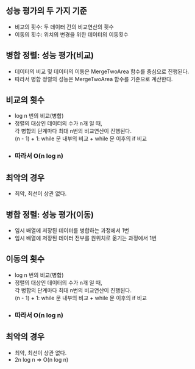 ## 성능 평가의 두 가지 기준

- 비교의 횟수: 두 데이터 간의 비교연산의 횟수
- 이동의 횟수: 위치의 변경을 위한 데이터의 이동횟수

## 병합 정렬: 성능 평가(비교)

- 데이터의 비교 및 데이터의 이동은 MergeTwoArea 함수를 중심으로 진행된다.
- 따라서 병합 정렬의 성능은 MergeTwoArea 함수를 기준으로 계산한다.

## 비교의 횟수

- log n 번의 비교(병합)
- 정렬의 대상인 데이터의 수가 n개 일 때,
  <br>각 병합의 단계마다 최대 n번의 비교연산이 진행된다.
  <br> (n - 1) + 1: while 문 내부의 비교 + while 문 이후의 if 비교
- ### 따라서 O(n log n)

## 최악의 경우

- 최악, 최선이 상관 없다.


## 병합 정렬: 성능 평가(이동)

- 임시 배열에 저장된 데이터를 병합하는 과정에서 1번
- 임시 배열에 저장된 데이터 전부를 원위치로 옮기는 과정에서 1번

## 이동의 횟수

- log n 번의 비교(병합)
- 정렬의 대상인 데이터의 수가 n개 일 때,
  <br>각 병합의 단계마다 최대 n번의 비교연산이 진행된다.
  <br> (n - 1) + 1: while 문 내부의 비교 + while 문 이후의 if 비교
- ### 따라서 O(n log n)

## 최악의 경우

- 최악, 최선이 상관 없다.
- 2n log n => O(n log n)